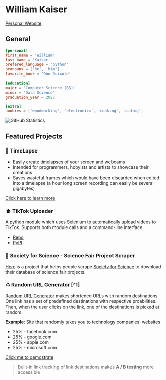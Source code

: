 
# William Kaiser

[Personal Website](https://wkaisertexas.github.io)

## General
```toml
[personal]
first_name = 'William'
last_name = 'Kaiser'
prefered_language = 'python'
pronouns = ['he', 'him']
favorite_book = 'Don Quixote'

[education]
major = 'Computer Science (BS)'
minor = 'Data Science'
graduation_year = 2025

[extra]
hoobies = ['woodworking', 'electronics', 'cooking', 'coding']
```

![GitHub Statistics](https://github-readme-stats.vercel.app/api?username=wkaisertexas&hide=issues&show_icons=true&count_private=true)

## Featured Projects 

### 🎥 TimeLapse
- Easily create timelapses of your screen and webcams
- Intended for programmers, hobyists and artists to showcase their creations
- Saves wasteful frames which would have been discarded when edited into a timelapse (a hour long screen recording can easily be several gigabytes)

[Click here to learn more](https://github.com/wkaisertexas/timelapse)

### ⬆️ TikTok Uploader

A python module which uses Selenium to automatically upload videos to TikTok. Supports both module calls and a command-line interface.
- [Repo](https://github.com/wkaisertexas/tiktok-uploader)
- [PyPI](https://pypi.org/project/tiktok_uploader/)

### 📝 Society for Science - Science Fair Project Scraper
[Here](https://github.com/wkaisertexas/all-isef-projects) is a project that helps people scrape [Society for Science](https://abstracts.societyforscience.org/) to download their database of science fair projects. 

### ♺ Random URL Generator [^1]
[Random URL Generator](https://random-url-generator.herokuapp.com/) makes shortened URLs with random destinations. One link has a set of predefined destinations with respective proabilities. Then, when the user clicks on the link, one of the destinations is picked at random.

**Example**: Site that randomly takes you to technology companies' websites
- 25% - facebook.com
- 25% - google.com
- 25% - apple.com
- 25% - microsoft.com

[Click me to demostrate](https://random-url-generator.herokuapp.com/1IPhWhM8qE)

> Built-in link tracking of link destinations makes **A / B testing** more accessible


